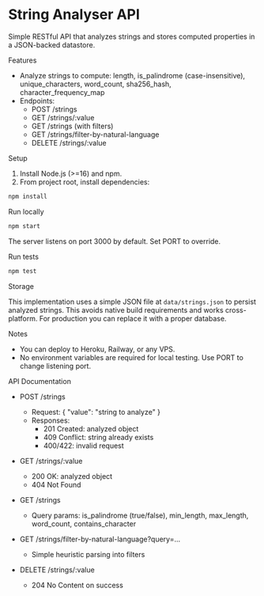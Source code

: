 # String Analyser API

Simple RESTful API that analyzes strings and stores computed properties in a JSON-backed datastore.

Features

- Analyze strings to compute: length, is_palindrome (case-insensitive), unique_characters, word_count, sha256_hash, character_frequency_map
- Endpoints:
  - POST /strings
  - GET /strings/:value
  - GET /strings (with filters)
  - GET /strings/filter-by-natural-language
  - DELETE /strings/:value

Setup

1. Install Node.js (>=16) and npm.
2. From project root, install dependencies:

```bash
npm install
```

Run locally

```bash
npm start
```

The server listens on port 3000 by default. Set PORT to override.

Run tests

```bash
npm test
```

Storage

This implementation uses a simple JSON file at `data/strings.json` to persist analyzed strings. This avoids native build requirements and works cross-platform. For production you can replace it with a proper database.

Notes

- You can deploy to Heroku, Railway, or any VPS.
- No environment variables are required for local testing. Use PORT to change listening port.

API Documentation

- POST /strings

  - Request: { "value": "string to analyze" }
  - Responses:
    - 201 Created: analyzed object
    - 409 Conflict: string already exists
    - 400/422: invalid request

- GET /strings/:value

  - 200 OK: analyzed object
  - 404 Not Found

- GET /strings

  - Query params: is_palindrome (true/false), min_length, max_length, word_count, contains_character

- GET /strings/filter-by-natural-language?query=...

  - Simple heuristic parsing into filters

- DELETE /strings/:value
  - 204 No Content on success
